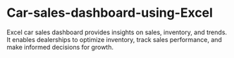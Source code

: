 # Car-sales-dashboard-using-Excel
Excel car sales dashboard provides insights on sales, inventory, and trends. It enables dealerships to optimize inventory, track sales performance, and make informed decisions for growth.
